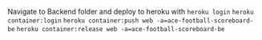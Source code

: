 Navigate to Backend folder and deploy to heroku with
`heroku login`
`heroku container:login`
`heroku container:push web -a=ace-football-scoreboard-be`
`heroku container:release web -a=ace-football-scoreboard-be`